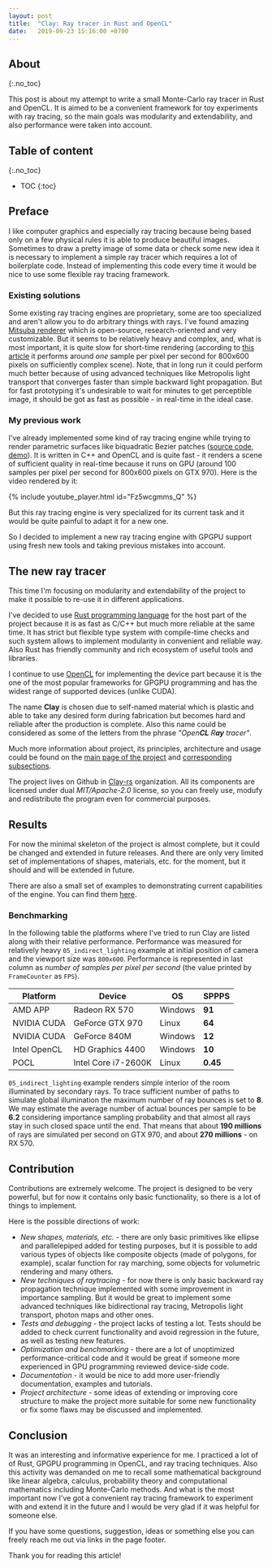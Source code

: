 ```yaml
---
layout: post
title:  "Clay: Ray tracer in Rust and OpenCL"
date:   2019-09-23 15:16:00 +0700
---
```


## About
{:.no_toc}

This post is about my attempt to write a small Monte-Carlo ray tracer in Rust and OpenCL. It is aimed to be a convenient framework for toy experiments with ray tracing, so the main goals was modularity and extendability, and also performance were taken into account.

## Table of content
{:.no_toc}

* TOC
{:toc}

## Preface

I like computer graphics and especially ray tracing because being based only on a few physical rules it is able to produce beautiful images. Sometimes to draw a pretty image of some data or check some new idea it is necessary to implement a simple ray tracer which requires a lot of boilerplate code. Instead of implementing this code every time it would be nice to use some flexible ray tracing framework.

### Existing solutions

Some existing ray tracing engines are proprietary, some are too specialized and aren't allow you to do arbitrary things with rays. I've found amazing [Mitsuba renderer](https://www.mitsuba-renderer.org/) which is open-source, research-oriented and very customizable. But it seems to be relatively heavy and complex, and, what is most important, it is quite slow for short-time rendering (according to [this article](https://www.cg.tuwien.ac.at/research/publications/2018/glanz-2017-pbrcomparison/) it performs around *one* sample per pixel per second for 800x600 pixels on sufficiently complex scene). Note, that in long run it could perform much better because of using advanced techniques like Metropolis light transport that converges faster than simple backward light propagation. But for fast prototyping it's undesirable to wait for minutes to get perceptible image, it should be got as fast as possible - in real-time in the ideal case.

### My previous work

I've already implemented some kind of ray tracing engine while trying to render parametric surfaces like biquadratic Bezier patches ([source code](https://github.com/agerasev/cltracer), [demo](https://youtu.be/Fz5wcgmms_Q)). It is written in C++ and OpenCL and is quite fast - it renders a scene of sufficient quality in real-time because it runs on GPU (around 100 samples per pixel per second for 800x600 pixels on GTX 970). Here is the video rendered by it:

{% include youtube_player.html id="Fz5wcgmms_Q" %}

But this ray tracing engine is very specialized for its current task and it would be quite painful to adapt it for a new one.

So I decided to implement a new ray tracing engine with GPGPU support using fresh new tools and taking previous mistakes into account. 

## The new ray tracer

This time I'm focusing on modularity and extendability of the project to make it possible to re-use it in different applications.

I've decided to use [Rust programming language](https://www.rust-lang.org/) for the host part of the project because it is as fast as C/C++ but much more reliable at the same time. It has strict but flexible type system with compile-time checks and such system allows to implement modularity in convenient and reliable way. Also Rust has friendly community and rich ecosystem of useful tools and libraries.

I continue to use [OpenCL](https://www.khronos.org/opencl/) for implementing the device part because it is the one of the most popular frameworks for GPGPU programming and has the widest range of supported devices (unlike CUDA).

The name **Clay** is chosen due to self-named material which is plastic and able to take any desired form during fabrication but becomes hard and reliable after the production is complete. Also this name could be considered as some of the letters from the phrase *"Open**CL** R**ay** tracer"*.

Much more information about project, its principles, architecture and usage could be found on the [main page of the project](https://clay-rs.github.io) and [corresponding](https://clay-rs.github.io/architecture) [subsections](https://clay-rs.github.io/usage).

The project lives on Github in [Clay-rs](https://github.com/clay-rs) organization. All its components are licensed under dual *MIT/Apache-2.0* license, so you can freely use, modufy and redistribute the program even for commercial purposes.

## Results

For now the minimal skeleton of the project is almost complete, but it could be changed and extended in future releases. And there are only very limited set of implementations of shapes, materials, etc. for the moment, but it should and will be extended in future.

There are also a small set of examples to demonstrating current capabilities of the engine. You can find them [here](https://clay-rs.github.io/usage/#examples).

### Benchmarking

In the following table the platforms where I've tried to run Clay are listed along with their relative performance. Performance was measured for relatively heavy `05_indirect_lighting` example at initial position of camera and the viewport size was `800x600`. Performance is represented in last column as *number of samples per pixel per second* (the value printed by `FrameCounter` as `FPS`).

| Platform             | Device               | OS      | SPPPS    |
|----------------------|----------------------|---------|----------|
| AMD APP              | Radeon RX 570        | Windows | **91**   |
| NVIDIA CUDA          | GeForce GTX 970      | Linux   | **64**   |
| NVIDIA CUDA          | GeForce 840M         | Windows | **12**   |
| Intel OpenCL         | HD Graphics 4400     | Windows | **10**   |
| POCL                 | Intel Core i7-2600K  | Linux   | **0.45** |

`05_indirect_lighting` example renders simple interior of the room illuminated by secondary rays. To trace sufficient number of paths to simulate global illumination the maximum number of ray bounces is set to **8**. We may estimate the average number of actual bounces per sample to be **6.2** considering importance sampling probability and that almost all rays stay in such closed space until the end. That means that about **190 millions** of rays are simulated per second on GTX 970, and about **270 millions** - on RX 570.

## Contribution

Contributions are extremely welcome. The project is designed to be very powerful, but for now it contains only basic functionality, so there is a lot of things to implement.

Here is the possible directions of work:

+ *New shapes, materials, etc.* - there are only basic primitives like ellipse and parallelepiped added for testing purposes, but it is possible to add various types of objects like composite objects (made of polygons, for example), scalar function for ray marching, some objects for volumetric rendering and many others.
+ *New techniques of raytracing* - for now there is only basic backward ray propagation technique implemented with some improvement in importance sampling. But it would be great to implement some advanced techniques like bidirectional ray tracing, Metropolis light transport, photon maps and other ones.
+ *Tests and debugging* - the project lacks of testing a lot. Tests should be added to check current functionality and avoid regression in the future, as well as testing new features.
+ *Optimization and benchmarking* - there are a lot of unoptimized performance-critical code and it would be great if someone more experienced in GPU programming reviewed device-side code.
+ *Documentation* - it would be nice to add more user-friendly documentation, examples and tutorials.
+ *Project architecture* - some ideas of extending or improving core structure to make the project more suitable for some new functionality or fix some flaws may be discussed and implemented.

## Conclusion

It was an interesting and informative experience for me. I practiced a lot of of Rust, GPGPU programming in OpenCL, and ray tracing techniques. Also this activity was demanded on me to recall some mathematical background like linear algebra, calculus, probability theory and computational mathematics including Monte-Carlo methods. And what is the most important now I've got a convenient ray tracing framework to experiment with and extend it in the future and I would be very glad if it was helpful for someone else.

If you have some questions, suggestion, ideas or something else you can freely reach me out via links in the page footer.

Thank you for reading this article!
